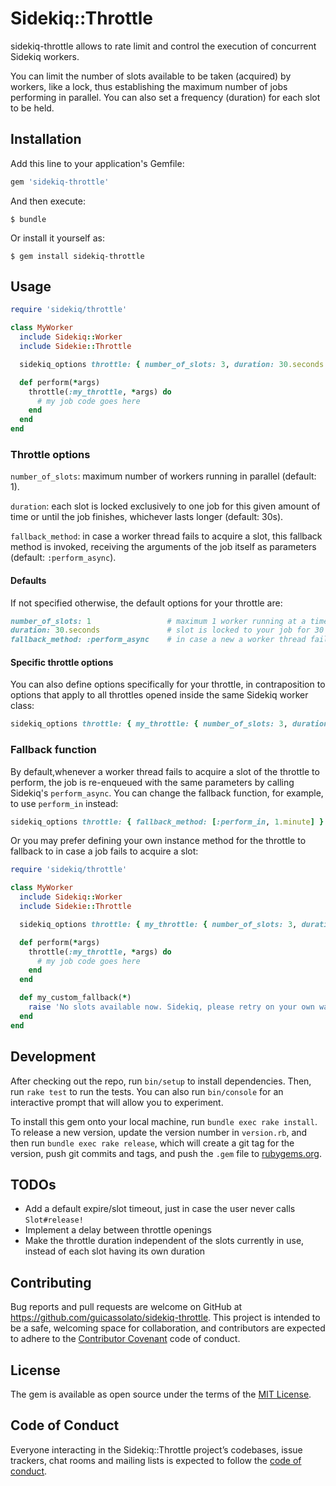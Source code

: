 # Sidekiq::Throttle

sidekiq-throttle allows to rate limit and control the execution of concurrent Sidekiq workers.

You can limit the number of slots available to be taken (acquired) by workers, like a lock, thus establishing the maximum number of jobs performing in parallel. You can also set a frequency (duration) for each slot to be held.

## Installation

Add this line to your application's Gemfile:

```ruby
gem 'sidekiq-throttle'
```

And then execute:

    $ bundle

Or install it yourself as:

    $ gem install sidekiq-throttle

## Usage

```ruby
require 'sidekiq/throttle'

class MyWorker
  include Sidekiq::Worker
  include Sidekie::Throttle

  sidekiq_options throttle: { number_of_slots: 3, duration: 30.seconds }

  def perform(*args)
    throttle(:my_throttle, *args) do
      # my job code goes here
    end
  end
end
```

### Throttle options

`number_of_slots`: maximum number of workers running in parallel (default: 1).

`duration`: each slot is locked exclusively to one job for this given amount of time or until the job finishes, whichever lasts longer (default: 30s).

`fallback_method`: in case a worker thread fails to acquire a slot, this fallback method is invoked, receiving the arguments of the job itself as parameters (default: `:perform_async`).

#### Defaults

If not specified otherwise, the default options for your throttle are:

```ruby
number_of_slots: 1                 # maximum 1 worker running at a time
duration: 30.seconds               # slot is locked to your job for 30 seconds or until the job finishes, whichever lasts longer
fallback_method: :perform_async    # in case a new a worker thread fails to acquire a slot of the throttle to perform, it is re-enqueued with the same parameters
```

#### Specific throttle options

You can also define options specifically for your throttle, in contraposition to options that apply to all throttles opened inside the same Sidekiq worker class:

```ruby
sidekiq_options throttle: { my_throttle: { number_of_slots: 3, duration: 30.seconds } }
```

### Fallback function

By default,whenever a worker thread fails to acquire a slot of the throttle to perform, the job is re-enqueued with the same parameters by calling Sidekiq's `perform_async`. You can change the fallback function, for example, to use `perform_in` instead:

```ruby
sidekiq_options throttle: { fallback_method: [:perform_in, 1.minute] }
```

Or you may prefer defining your own instance method for the throttle to fallback to in case a job fails to acquire a slot:

```ruby
require 'sidekiq/throttle'

class MyWorker
  include Sidekiq::Worker
  include Sidekie::Throttle

  sidekiq_options throttle: { my_throttle: { number_of_slots: 3, duration: 30.seconds, fallback_method: :my_custom_fallback } }

  def perform(*args)
    throttle(:my_throttle, *args) do
      # my job code goes here
    end
  end

  def my_custom_fallback(*)
    raise 'No slots available now. Sidekiq, please retry on your own way!'
  end
end
```

## Development

After checking out the repo, run `bin/setup` to install dependencies. Then, run `rake test` to run the tests. You can also run `bin/console` for an interactive prompt that will allow you to experiment.

To install this gem onto your local machine, run `bundle exec rake install`. To release a new version, update the version number in `version.rb`, and then run `bundle exec rake release`, which will create a git tag for the version, push git commits and tags, and push the `.gem` file to [rubygems.org](https://rubygems.org).

## TODOs
- Add a default expire/slot timeout, just in case the user never calls `Slot#release!`
- Implement a delay between throttle openings
- Make the throttle duration independent of the slots currently in use, instead of each slot having its own duration

## Contributing

Bug reports and pull requests are welcome on GitHub at https://github.com/guicassolato/sidekiq-throttle. This project is intended to be a safe, welcoming space for collaboration, and contributors are expected to adhere to the [Contributor Covenant](http://contributor-covenant.org) code of conduct.

## License

The gem is available as open source under the terms of the [MIT License](https://opensource.org/licenses/MIT).

## Code of Conduct

Everyone interacting in the Sidekiq::Throttle project’s codebases, issue trackers, chat rooms and mailing lists is expected to follow the [code of conduct](https://github.com/guicassolato/sidekiq-throttle/blob/master/CODE_OF_CONDUCT.md).
